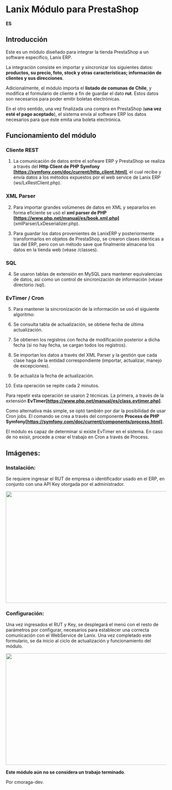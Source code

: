 # Lanix Módulo para PrestaShop

**ES**

## Introducción

Este es un módulo diseñado para integrar la tienda PrestaShop a un software específico, Lanix ERP.

La integración consiste en importar y sincronizar los siguientes datos: **productos, su precio, foto, stock y otras características; información de clientes y sus direcciones**.

Adicionalmente, el módulo importa el **listado de comunas de Chile**, y modifica el formulario de cliente a fin de guardar el dato **rut**. Estos datos son necesarios para poder emitir boletas electrónicas.

En el otro sentido, una vez finalizada una compra en PrestaShop (**una vez esté el pago aceptado**), el sistema envía al software ERP los datos necesarios para que éste emita una boleta electrónica.

## Funcionamiento del módulo

### Cliente REST
1. La comunicación de datos entre el sofware ERP y PrestaShop se realiza a través del **Http Client de PHP Symfony [https://symfony.com/doc/current/http_client.html]**, el cual recibe y envía datos a los métodos expuestos por el web service de Lanix ERP (ws/LxRestClient.php).

### XML Parser
2. Para importar grandes volúmenes de datos en XML y separarlos en forma eficiente se usó el **xml parser de PHP [https://www.php.net/manual/es/book.xml.php]** (xmlParser/LxDeserializer.php).

3. Para guardar los datos provenientes de LanixERP y posteriormente transformarlos en objetos de PrestaShop, se crearon clases idénticas a las del ERP, pero con un método save que finalmente almacena los datos en la tienda web (véase /classes).

### SQL
4. Se usaron tablas de extensión en MySQL para mantener equivalencias de datos, así como un control de sincronización de información (véase directorio /sql).

### EvTimer / Cron
5. Para mantener la sincronización de la información se usó el siguiente algoritmo: 

1. Se consulta tabla de actualización, se obtiene fecha de última actualización.
2. Se obtienen los registros con fecha de modificación posterior a dicha fecha (si no hay fecha, se cargan todos los registros).
3. Se importan los datos a través del XML Parser y la gestión que cada clase haga de la entidad correspondiente (importar, actualizar, manejo de excepciones).
3. Se actualiza la fecha de actualización.
4. Esta operación se repite cada 2 minutos.

Para repetir esta operación se usaron 2 técnicas. La primera, a través de la extensión **EvTimer[https://www.php.net/manual/es/class.evtimer.php]**.

Como alternativa más simple, se optó también por dar la posibilidad de usar Cron jobs. El comando se crea a través del componente **Process de PHP Symfony[https://symfony.com/doc/current/components/process.html]**.

El módulo es capaz de determinar si existe EvTimer en el sistema. En caso de no exisir, procede a crear el trabajo en Cron a través de Process.

## Imágenes:

### Instalación:

Se requiere ingresar el RUT de empresa o identificador usado en el ERP, en conjunto con una API Key otorgada por el administrador.

<img src="https://github.com/cmoraga-dev/lanix-module/blob/master/img/install1.png" width="800" height="350">


### Configuración:

Una vez ingresados el RUT y Key, se desplegará el menú con el resto de parámetros por configurar, necesarios para establecer una correcta comunicación con el WebService de Lanix.
Una vez completado este formulario, se da inicio al ciclo de actualización y funcionamiento del módulo.

<img src="https://github.com/cmoraga-dev/lanix-module/blob/master/img/install2.png" width="800" height="350">









**Este módulo aún no se considera un trabajo terminado**.




Por cmoraga-dev.
